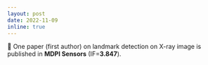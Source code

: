 ```yaml
---
layout: post
date: 2022-11-09 
inline: true
---
```


📝 One paper (first author) on landmark detection on X-ray image is published in <b>MDPI Sensors</b> (IF=<b>3.847</b>).
